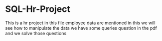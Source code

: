 # SQL-Hr-Project
This is a hr project in this file employee data are mentioned
in this we will see how to manipulate the data
we have some queries question in the pdf and we solve those questions
